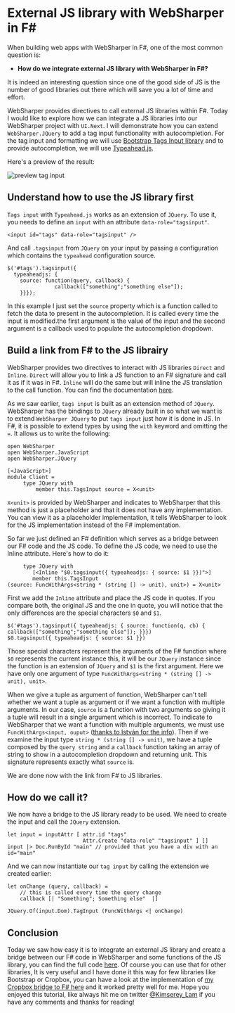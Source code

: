 # External JS library with WebSharper in F#

When building web apps with WebSharper in F#, one of the most common question is: 
- __How do we integrate external JS library with WebSharper in F#?__

It is indeed an interesting question since one of the good side of JS is the number of good libraries out there which will save you a lot of time and effort.

WebSharper provides directives to call external JS libraries within F#. Today I would like to explore how we can integrate a JS libraries into our WebSharper project with `UI.Next`.
I will demonstrate how you can extend `WebSharper.JQuery` to add a tag input functionality with autocompletion.
For the tag input and formatting we will use [Bootstrap Tags Input library](https://github.com/bootstrap-tagsinput/bootstrap-tagsinput) and to provide autocompletion, we will use [Typeahead.js](http://twitter.github.io/typeahead.js/).

Here's a preview of the result:

![preview tag input](http://4.bp.blogspot.com/-mQdegAmYZ9M/VqwEz5ZjmQI/AAAAAAAAAEE/q3fv0-Mx4y0/s1600/tag.gif)

## Understand how to use the JS library first

`Tags input` with `Typeahead.js` works as an extension of `JQuery`. 
To use it, you needs to define an `input` with an attribute `data-role="tagsinput"`.
```
<input id="tags" data-role="tagsinput" />
```
And call `.tagsinput` from `JQuery` on your input by passing a configuration which contains the `typeahead` configuration source.
```
$('#tags').tagsinput({
  typeaheadjs: {
    source: function(query, callback) { 
               callback(["something";"something else"]);
    }}});
```
In this example I just set the `source` property which is a function called to fetch the data to present in the autocompletion. It is called every time the input is modified.the first argument is the value of the input and the second argument is a callback used to populate the autocompletion dropdown.

## Build a link from F# to the JS librairy

WebSharper provides two directives to interact with JS libraries `Direct` and `Inline`. `Direct` will allow you to link a JS function to an F# signature and call it as if it was in F#. `Inline` will do the same but will inline the JS translation to the call function. You can find the documentation [here](http://websharper.com/docs/translation).

As we saw earlier, `tags input` is built as an extension method of `JQuery`. WebSharper has the bindings to `JQuery` already built in so what we want is to extend `WebSharper JQuery` to put `tags input` just how it is done in JS.
In F#, it is possible to extend types by using the `with` keyword and omitting the `=`. It allows us to write the following:
```
open WebSharper
open WebSharper.JavaScript
open WebSharper.JQuery

[<JavaScript>]
module Client =
     type JQuery with
         member this.TagsInput source = X<unit>
```
`X<unit>` is provided by WebSharper and indicates to WebSharper that this method is just a placeholder and that it does not have any implementation. You can view it as a placeholder implementation, it tells WebSharper to look for the JS implementation instead of the F# implementation.

So far we just defined an F# definition which serves as a bridge between our F# code and the JS code. To define the JS code, we need to use the Inline attribute. Here's how to do it:
```
     type JQuery with
        [<Inline "$0.tagsinput({ typeaheadjs: { source: $1 }})">]
        member this.TagsInput
(source: FuncWithArgs<string * (string [] -> unit), unit>) = X<unit>
```
First we add the `Inline` attribute and place the JS code in quotes. If you compare both, the original JS and the one in quote, you will notice that the only differences are the special characters `$0` and `$1`.
```
$('#tags').tagsinput({ typeaheadjs: { source: function(q, cb) { callback(["something";"something else"]); }}})
$0.tagsinput({ typeaheadjs: { source: $1 }})
```
Those special characters represent the arguments of the F# function where `$0` represents the current instance this, it will be our `JQuery` instance since the function is an extension of `JQuery` and `$1` is the first argument. Here we have only one argument of type `FuncWithArgs<string * (string [] -> unit), unit>`.

When we give a tuple as argument of function, WebSharper can't tell whether we want a tuple as argument or if we want a function with multiple arguments. In our case, `source` is a function with two arguments so giving it a tuple will result in a single argument which is incorrect. To indicate to WebSharper that we want a function with multiple arguments, we must use `FuncWithArgs<input, ouput>` ([thanks to István for the info](http://websharper.com/question/81141/how-to-translate-js-callbacks-with-two-arguments)).
Then if we examine the input type `string * (string [] -> unit)`, we have a tuple composed by the `query string` and a `callback` function taking an array of string to show in a autocompletion dropdown and returning unit. This signature represents exactly what `source` is.

We are done now with the link from F# to JS libraries.

## How do we call it?

We now have a bridge to the JS library ready to be used. We need to create the input and call the `JQuery` extension.
```
let input = inputAttr [ attr.id "tags"
                        Attr.Create "data-role" "tagsinput" ] []
input |> Doc.RunById "main" // provided that you have a div with an id="main"
```
And we can now instantiate our `tag input` by calling the extension we created earlier:
```
let onChange (query, callback) =
    // this is called every time the query change
    callback [| "Something"; Something else"  |]

JQuery.Of(input.Dom).TagInput (FuncWithArgs <| onChange)
```
## Conclusion

Today we saw how easy it is to integrate an external JS library and create a bridge between our F# code in WebSharper and some functions of the JS library, you can find the full code [here](https://gist.github.com/Kimserey/1454d2501295dca22075). Of course you can use that for other libraries, It is very useful and I have done it this way for few libraries like Bootstrap or Cropbox, you can have a look at the implementation of [my Cropbox bridge to F# here](https://gist.github.com/Kimserey/6696bfea49d91074eef7) and it worked pretty well for me. Hope you enjoyed this tutorial, like always hit me on twitter [@Kimserey_Lam](https://twitter.com/Kimserey_Lam) if you have any comments  and thanks for reading!




